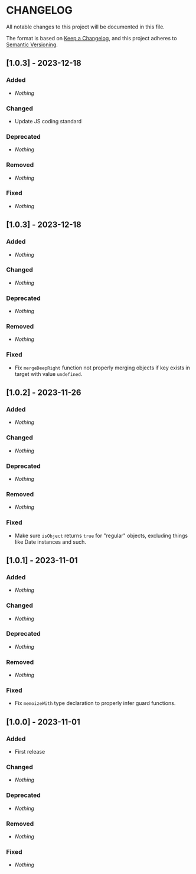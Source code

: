 # CHANGELOG

All notable changes to this project will be documented in this file.

The format is based on [Keep a Changelog](https://keepachangelog.com/en/1.0.0/), and this project adheres to [Semantic Versioning](https://semver.org).

## [1.0.3] - 2023-12-18
### Added
* *Nothing*

### Changed
* Update JS coding standard

### Deprecated
* *Nothing*

### Removed
* *Nothing*

### Fixed
* *Nothing*


## [1.0.3] - 2023-12-18
### Added
* *Nothing*

### Changed
* *Nothing*

### Deprecated
* *Nothing*

### Removed
* *Nothing*

### Fixed
* Fix `mergeDeepRight` function not properly merging objects if key exists in target with value `undefined`.


## [1.0.2] - 2023-11-26
### Added
* *Nothing*

### Changed
* *Nothing*

### Deprecated
* *Nothing*

### Removed
* *Nothing*

### Fixed
* Make sure `isObject` returns `true` for "regular" objects, excluding things like Date instances and such.


## [1.0.1] - 2023-11-01
### Added
* *Nothing*

### Changed
* *Nothing*

### Deprecated
* *Nothing*

### Removed
* *Nothing*

### Fixed
* Fix `memoizeWith` type declaration to properly infer guard functions.


## [1.0.0] - 2023-11-01
### Added
* First release

### Changed
* *Nothing*

### Deprecated
* *Nothing*

### Removed
* *Nothing*

### Fixed
* *Nothing*
